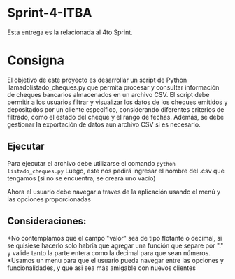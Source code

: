 # Sprint-4-ITBA
Esta entrega es la relacionada al 4to Sprint.

# Consigna
El objetivo de este proyecto es desarrollar un script de Python llamadolistado_cheques.py que permita procesar y consultar información de cheques bancarios almacenados en un archivo CSV.
El script debe permitir a los usuarios filtrar y visualizar los datos de los cheques emitidos y depositados por un cliente específico, considerando diferentes criterios de filtrado, como el estado del cheque y el rango de fechas.
Además, se debe gestionar la exportación de datos aun archivo CSV si es necesario.

## Ejecutar
Para ejecutar el archivo debe utilizarse el comando
```python listado_cheques.py```
Luego, este nos pedirá ingresar el nombre del .csv que tengamos (si no se encuentra, se creará uno vacío)

Ahora el usuario debe navegar a traves de la aplicación usando el menú y las opciones proporcionadas

## Consideraciones:
*No contemplamos que el campo "valor" sea de tipo flotante o decimal, si se quisiese hacerlo solo habría que agregar una función que separe por "." y valide tanto la parte entera como la decimal para que sean números.
*Usamos un menu para que el usuario pueda navegar entre las opciones y funcionalidades, y que asi sea más amigable con nuevos clientes
